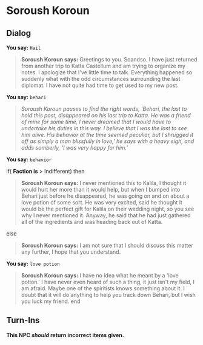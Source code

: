 # Soroush Koroun
## Dialog

**You say:** `Hail`



>**Soroush Koroun says:** Greetings to you. Soandso.  I have just returned from another trip to Katta Castellum and am trying to organize my notes. I apologize that I've little time to talk.  Everything happened so suddenly what with the odd circumstances surrounding the last diplomat. I have not quite had time to get used to my new post.

**You say:** `behari`



>*Soroush Koroun pauses to find the right words, 'Behari, the last to hold this post, disappeared on his last trip to Katta. He was a friend of mine for some time, I never dreamed that I would have to undertake his duties in this way. I believe that I was the last to see him alive. His behavior at the time seemed peculiar, but I shrugged it off as simply a man blissfully in love,' he says with a heavy sigh, and adds somberly, 'I was very happy for him.'*

**You say:** `behavior`



if( **Faction is** > Indifferent) then



>**Soroush Koroun says:** I never mentioned this to Kalila, I thought it would hurt her more than it would help, but when I bumped into Behari just before he disappeared, he was going on and on about a love potion of some sort. He was very excited, said he thought it would be the perfect gift for Kalila on their wedding night, so you see why I never mentioned it. Anyway, he said that he had just gathered all of the ingredients and was heading back out of Katta.


else



>**Soroush Koroun says:** I am not sure that I should discuss this matter any further, I hope that you understand.


**You say:** `love potion`



>**Soroush Koroun says:** I have no idea what he meant by a 'love potion.' I have never even heard of such a thing, it just isn't my field, I am afraid. Maybe one of the spiritists knows something about it. I doubt that it will do anything to help you track down Behari, but I wish you luck my friend.
end

## Turn-Ins



**This NPC *should* return incorrect items given.**


